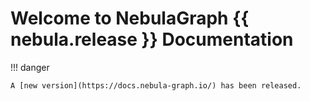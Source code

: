 # Welcome to NebulaGraph {{ nebula.release }} Documentation

!!! danger 

    A [new version](https://docs.nebula-graph.io/) has been released.

